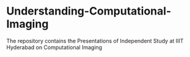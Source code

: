 # Understanding-Computational-Imaging
The repository contains the Presentations of Independent Study at IIIT Hyderabad on Computational Imaging
